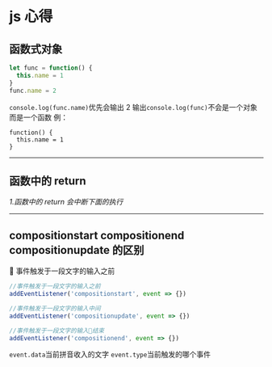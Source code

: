 # js 心得

## 函数式对象

```js
let func = function() {
  this.name = 1
}
func.name = 2
```

`console.log(func.name)`优先会输出 2
输出`console.log(func)`不会是一个对象而是一个函数
例：

```
function() {
  this.name = 1
}
```

---

## 函数中的 return

_1.函数中的 return 会中断下面的执行_

---

## compositionstart compositionend compositionupdate 的区别

 事件触发于一段文字的输入之前

```js
//事件触发于一段文字的输入之前
addEventListener('compositionstart', event => {})

//事件触发于一段文字的输入中间
addEventListener('compositionupdate', event => {})

//事件触发于一段文字的输入结束
addEventListener('compositionend', event => {})
```

`event.data`当前拼音收入的文字
`event.type`当前触发的哪个事件
